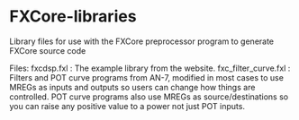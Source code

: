 # FXCore-libraries
Library files for use with the FXCore preprocessor program to generate FXCore source code

Files:
fxcdsp.fxl : The example library from the website.
fxc_filter_curve.fxl : Filters and POT curve programs from AN-7, modified in most cases to use MREGs as inputs and outputs so users can change how things are controlled. POT curve programs also use MREGs as source/destinations so you can raise any positive value to a power not just POT inputs.
